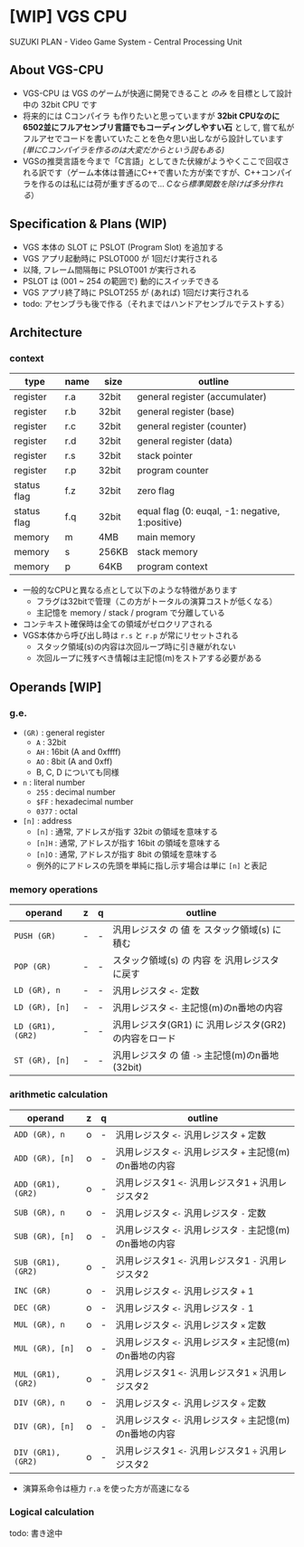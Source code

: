 # [WIP] VGS CPU
SUZUKI PLAN - Video Game System - Central Processing Unit

## About VGS-CPU
- VGS-CPU は VGS のゲームが快適に開発できること _のみ_ を目標として設計中の 32bit CPU です
- 将来的には Cコンパイラ も作りたいと思っていますが __32bit CPUなのに6502並にフルアセンブリ言語でもコーディングしやすい石__ として, 嘗て私がフルアセでコードを書いていたことを色々思い出しながら設計しています _(単にCコンパイラを作るのは大変だからという説もある)_
- VGSの推奨言語を今まで「C言語」としてきた伏線がようやくここで回収される訳です（ゲーム本体は普通にC++で書いた方が楽ですが、C++コンパイラを作るのは私には荷が重すぎるので... _Cなら標準関数を除けば多分作れる_）

## Specification & Plans (WIP)
- VGS 本体の SLOT に PSLOT (Program Slot) を追加する
- VGS アプリ起動時に PSLOT000 が 1回だけ実行される
- 以降, フレーム間隔毎に PSLOT001 が実行される
- PSLOT は (001 ~ 254 の範囲で) 動的にスイッチできる
- VGS アプリ終了時に PSLOT255 が (あれば) 1回だけ実行される
- todo: アセンブラも後で作る（それまではハンドアセンブルでテストする）

## Architecture
### context
|type|name|size|outline|
|---|---|---|---|
|register|r.a|32bit|general register (accumulater)|
|register|r.b|32bit|general register (base)|
|register|r.c|32bit|general register (counter)|
|register|r.d|32bit|general register (data)|
|register|r.s|32bit|stack pointer|
|register|r.p|32bit|program counter|
|status flag|f.z|32bit|zero flag|
|status flag|f.q|32bit|equal flag (0: euqal, -1: negative, 1:positive)|
|memory|m|4MB|main memory|
|memory|s|256KB|stack memory|
|memory|p|64KB|program context|

- 一般的なCPUと異なる点として以下のような特徴があります
  - フラグは32bitで管理（この方がトータルの演算コストが低くなる）
  - 主記憶を memory / stack / program で分離している
- コンテキスト確保時は全ての領域がゼロクリアされる
- VGS本体から呼び出し時は `r.s` と `r.p` が常にリセットされる
  - スタック領域(s)の内容は次回ループ時に引き継がれない
  - 次回ループに残すべき情報は主記憶(m)をストアする必要がある

## Operands [WIP]
### g.e.
- `(GR)` : general register
  - `A` : 32bit
  - `AH` : 16bit (A and 0xffff)
  - `AO` : 8bit (A and 0xff)
  - B, C, D についても同様
- `n` : literal number
  - `255` : decimal number
  - `$FF` : hexadecimal number
  - `0377` : octal
- `[n]` : address
  - `[n]` : 通常, アドレスが指す 32bit の領域を意味する
  - `[n]H` : 通常, アドレスが指す 16bit の領域を意味する
  - `[n]O` : 通常, アドレスが指す 8bit の領域を意味する
  - 例外的にアドレスの先頭を単純に指し示す場合は単に `[n]` と表記

### memory operations
|operand|z|q|outline|
|---|:---:|:---:|---|
|`PUSH (GR)`|-|-|汎用レジスタ の 値 を スタック領域(s) に積む |
|`POP (GR)`|-|-|スタック領域(s) の 内容 を 汎用レジスタ に戻す|
|`LD (GR), n`|-|-|汎用レジスタ `<-` 定数|
|`LD (GR), [n]`|-|-|汎用レジスタ `<-` 主記憶(m)のn番地の内容|
|`LD (GR1), (GR2)`|-|-|汎用レジスタ(GR1) に 汎用レジスタ(GR2) の内容をロード|
|`ST (GR), [n]`|-|-|汎用レジスタ の 値 `->` 主記憶(m)のn番地(32bit)|

### arithmetic calculation
|operand|z|q|outline|
|---|:---:|:---:|---|
|`ADD (GR), n`|o|-|汎用レジスタ `<-` 汎用レジスタ `+` 定数|
|`ADD (GR), [n]`|o|-|汎用レジスタ `<-` 汎用レジスタ `+` 主記憶(m)のn番地の内容|
|`ADD (GR1), (GR2)`|o|-|汎用レジスタ1 `<-` 汎用レジスタ1 `+` 汎用レジスタ2|
|`SUB (GR), n`|o|-|汎用レジスタ `<-` 汎用レジスタ `-` 定数|
|`SUB (GR), [n]`|o|-|汎用レジスタ `<-` 汎用レジスタ `-` 主記憶(m)のn番地の内容|
|`SUB (GR1), (GR2)`|o|-|汎用レジスタ1 `<-` 汎用レジスタ1 `-` 汎用レジスタ2|
|`INC (GR)`|o|-|汎用レジスタ `<-` 汎用レジスタ `+` 1|
|`DEC (GR)`|o|-|汎用レジスタ `<-` 汎用レジスタ `-` 1|
|`MUL (GR), n`|o|-|汎用レジスタ `<-` 汎用レジスタ `×` 定数|
|`MUL (GR), [n]`|o|-|汎用レジスタ `<-` 汎用レジスタ `×` 主記憶(m)のn番地の内容|
|`MUL (GR1), (GR2)`|o|-|汎用レジスタ1 `<-` 汎用レジスタ1 `×` 汎用レジスタ2|
|`DIV (GR), n`|o|-|汎用レジスタ `<-` 汎用レジスタ `÷` 定数|
|`DIV (GR), [n]`|o|-|汎用レジスタ `<-` 汎用レジスタ `÷` 主記憶(m)のn番地の内容|
|`DIV (GR1), (GR2)`|o|-|汎用レジスタ1 `<-` 汎用レジスタ1 `÷` 汎用レジスタ2|


- 演算系命令は極力 `r.a` を使った方が高速になる

### Logical calculation

todo: 書き途中
